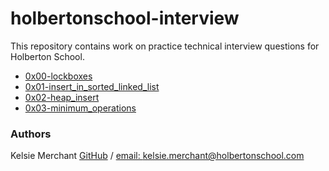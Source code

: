 # holbertonschool-interview
This repository contains work on practice technical interview questions for Holberton School.

* [0x00-lockboxes](/0x00-lockboxes)
* [0x01-insert_in_sorted_linked_list](/0x01-insert_in_sorted_linked_list)
* [0x02-heap_insert](/0x02-heap_insert)
* [0x03-minimum_operations](/0x03-minimum_operations)

### Authors
Kelsie Merchant [GitHub](https://github.com/kmerchan/) / [email: kelsie.merchant@holbertonschool.com](kelsie.merchant@holbertonschool.com)
